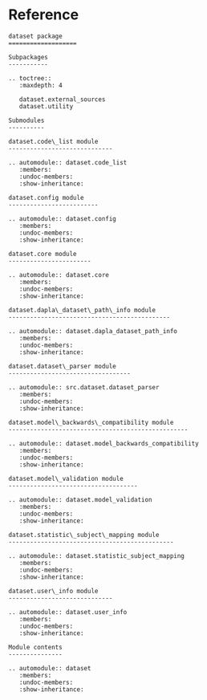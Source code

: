 # Reference

<!--
The content of the {eval-rst} block below is generated by the command:
poetry run sphinx-apidoc -T -f -t ./docs/templates -o ./docs ./src
from the root directory.

You need to rerun the command when python files are added, deleted or renamed.
Copy the content from the generated
dapla_toolbelt_metadata.rst file to the {eval-rst} block below and
delete the .rst file afterwards.
-->

```{eval-rst}
dataset package
===================

Subpackages
-----------

.. toctree::
   :maxdepth: 4

   dataset.external_sources
   dataset.utility

Submodules
----------

dataset.code\_list module
-----------------------------

.. automodule:: dataset.code_list
   :members:
   :undoc-members:
   :show-inheritance:

dataset.config module
-------------------------

.. automodule:: dataset.config
   :members:
   :undoc-members:
   :show-inheritance:

dataset.core module
-----------------------

.. automodule:: dataset.core
   :members:
   :undoc-members:
   :show-inheritance:

dataset.dapla\_dataset\_path\_info module
---------------------------------------------

.. automodule:: dataset.dapla_dataset_path_info
   :members:
   :undoc-members:
   :show-inheritance:

dataset.dataset\_parser module
----------------------------------

.. automodule:: src.dataset.dataset_parser
   :members:
   :undoc-members:
   :show-inheritance:

dataset.model\_backwards\_compatibility module
--------------------------------------------------

.. automodule:: dataset.model_backwards_compatibility
   :members:
   :undoc-members:
   :show-inheritance:

dataset.model\_validation module
------------------------------------

.. automodule:: dataset.model_validation
   :members:
   :undoc-members:
   :show-inheritance:

dataset.statistic\_subject\_mapping module
----------------------------------------------

.. automodule:: dataset.statistic_subject_mapping
   :members:
   :undoc-members:
   :show-inheritance:

dataset.user\_info module
-----------------------------

.. automodule:: dataset.user_info
   :members:
   :undoc-members:
   :show-inheritance:

Module contents
---------------

.. automodule:: dataset
   :members:
   :undoc-members:
   :show-inheritance:
```

